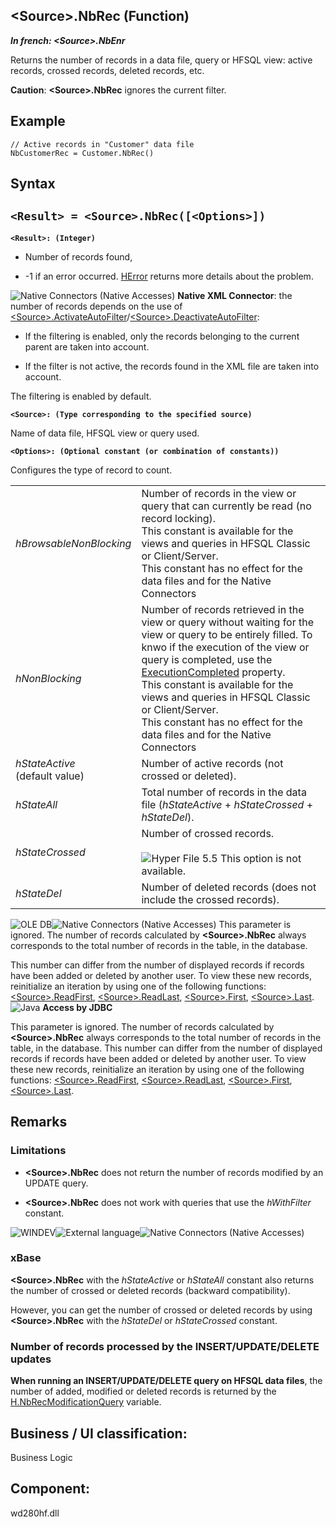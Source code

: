 


## &lt;Source&gt;.NbRec (Function)

***In french: &lt;Source&gt;.NbEnr***



<a name="XUse"></a>
<a name="Use"></a>
<a name="description"></a>
Returns the number of records in a data file, query or HFSQL view: active records, crossed records, deleted records, etc.

**Caution**: **&lt;Source&gt;.NbRec** ignores the current filter.


<a name="Example1"></a>
<a name="sample_code"></a>

## Example


```wl
// Active records in "Customer" data file
NbCustomerRec = Customer.NbRec()
```

<a name="XSYNTAX"></a>
<a name="SYNTAX1"></a>

## Syntax

`<Result> = <Source>.NbRec([<Options>])`
---

**`<Result>: (Integer)`**



- Number of records found,

- -1 if an error occurred. [HError](../WDLang4/3044088.md) returns more details about the problem.


![Native Connectors (Native Accesses)](https://doc.pcsoft.fr/ext/images/us/AN.png) **Native XML Connector**: the number of records depends on the use of [&lt;Source&gt;.ActivateAutoFilter](../WDLang4/1000024171.md)/[&lt;Source&gt;.DeactivateAutoFilter](../WDLang4/1000024219.md):

- If the filtering is enabled, only the records belonging to the current parent are taken into account.

- If the filter is not active, the records found in the XML file are taken into account.




The filtering is enabled by default.

**`<Source>: (Type corresponding to the specified source)`**

Name of data file, HFSQL view or query used. 

**`<Options>: (Optional constant (or combination of constants))`**

Configures the type of record to count.


|   |   |
| --- | --- |
| *hBrowsableNonBlocking* | Number of records in the view or query that can currently be read (no record locking). <br>This constant is available for the views and queries in HFSQL Classic or Client/Server.<br>This constant has no effect for the data files and for the Native Connectors |
| *hNonBlocking* | Number of records retrieved in the view or query without waiting for the view or query to be entirely filled. To knwo if the execution of the view or query is completed, use the [ExecutionCompleted](../Proprietes/2512117.md) property.<br>This constant is available for the views and queries in HFSQL Classic or Client/Server.<br>This constant has no effect for the data files and for the Native Connectors |
| *hStateActive*<br>(default value) | Number of active records (not crossed or deleted). |
| *hStateAll* | Total number of records in the data file (*hStateActive* + *hStateCrossed* + *hStateDel*). |
| *hStateCrossed* | Number of crossed records.<br><br>![Hyper File 5.5](https://doc.pcsoft.fr/ext/images/us/HF55.png) This option is not available. |
| *hStateDel* | Number of deleted records (does not include the crossed records). |


![OLE DB](https://doc.pcsoft.fr/ext/images/us/OLEDB.png)![Native Connectors (Native Accesses)](https://doc.pcsoft.fr/ext/images/us/AN.png) This parameter is ignored. The number of records calculated by **&lt;Source&gt;.NbRec** always corresponds to the total number of records in the table, in the database.

This number can differ from the number of displayed records if records have been added or deleted by another user. To view these new records, reinitialize an iteration by using one of the following functions: [&lt;Source&gt;.ReadFirst](../WDLang4/1000025022.md), [&lt;Source&gt;.ReadLast](../WDLang4/1000025020.md), [&lt;Source&gt;.First](../WDLang4/1000025048.md), [&lt;Source&gt;.Last](../WDLang4/1000024217.md).![Java](https://doc.pcsoft.fr/ext/images/us/JAVA.png) **Access by JDBC**
 
This parameter is ignored. The number of records calculated by **&lt;Source&gt;.NbRec** always corresponds to the total number of records in the table, in the database.
This number can differ from the number of displayed records if records have been added or deleted by another user. To view these new records, reinitialize an iteration by using one of the following functions: [&lt;Source&gt;.ReadFirst](../WDLang4/1000025022.md), [&lt;Source&gt;.ReadLast](../WDLang4/1000025020.md), [&lt;Source&gt;.First](../WDLang4/1000025048.md), [&lt;Source&gt;.Last](../WDLang4/1000024217.md).



<a name="NOTE0"></a>
<a name="NOTE0_1"></a>

## Remarks


### Limitations
<a name="limitations_ELTPARAGRAPHE000356"></a>

- **&lt;Source&gt;.NbRec** does not return the number of records modified by an UPDATE query.

- **&lt;Source&gt;.NbRec** does not work with queries that use the *hWithFilter* constant.



<a name="NOTE0_2"></a>
![WINDEV](https://doc.pcsoft.fr/ext/images/us/WD.png)![External language](https://doc.pcsoft.fr/ext/images/us/LE.png)![Native Connectors (Native Accesses)](https://doc.pcsoft.fr/ext/images/us/AN.png) 

### xBase
<a name="xbase_ELTPARAGRAPHE000373"></a>

**&lt;Source&gt;.NbRec** with the *hStateActive* or *hStateAll* constant also returns the number of crossed or deleted records (backward compatibility).

However, you can get the number of crossed or deleted records by using **&lt;Source&gt;.NbRec** with the *hStateDel* or *hStateCrossed* constant.
<a name="NOTE0_3"></a>


### Number of records processed by the INSERT/UPDATE/DELETE updates
<a name="number_records_processed_the_insertupdatedelete_updates_ELTPARAGRAPHE000391"></a>

**When running an INSERT/UPDATE/DELETE query on HFSQL data files**, the number of added, modified or deleted records is returned by the [H.NbRecModificationQuery](../WDLang4/3087002.md) variable.

<a name="XComponent"></a>

## Business / UI classification:
Business Logic
## Component:
wd280hf.dll
